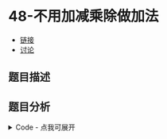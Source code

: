 # 48-不用加减乘除做加法

- [链接](https://www.nowcoder.com/practice/59ac416b4b944300b617d4f7f111b215)
- [讨论](https://www.nowcoder.com/questionTerminal/59ac416b4b944300b617d4f7f111b215)

## 题目描述

## 题目分析

<details>
<summary>Code - 点我可展开</summary>

<<<@/books/code/jz/48.cpp

</details>

